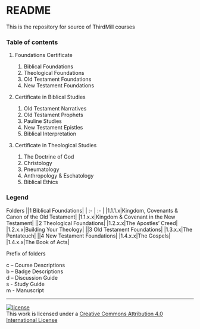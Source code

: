 # README #

This is the repository for source of ThirdMill courses

### Table of contents ###

1. Foundations Certificate

    1. Biblical Foundations
    2. Theological Foundations
    3. Old Testament Foundations
    4. New Testament Foundations

2. Certificate in Biblical Studies

    1. Old Testament Narratives
    2. Old Testament Prophets
    3. Pauline Studies
    4. New Testament Epistles
    5. Biblical Interpretation

3. Certificate in Theological Studies

    1. The Doctrine of God
    2. Christology
    3. Pneumatology
    4. Anthropology & Eschatology
    5. Biblical Ethics

### Legend ###

Folders
||1 Biblical Foundations|
| :- | :- |
|1.1.1.x|Kingdom, Covenants & Canon of the Old Testament|
|1.1.x.x|Kingdom & Covenant in the New Testament|
||2 Theological Foundations|
|1.2.x.x|The Apostles’ Creed|
|1.2.x.x|Building Your Theology|
||3 Old Testament Foundations|
|1.3.x.x|The Pentateuch|
||4 New Testament Foundations|
|1.4.x.x|The Gospels|
|1.4.x.x|The Book of Acts|  

Prefix of folders  

c – Course Descriptions  
b – Badge Descriptions  
d – Discussion Guide  
s - Study Guide  
m - Manuscript  


---
    
[![license](https://i.creativecommons.org/l/by/4.0/88x31.png)](http://creativecommons.org/licenses/by/4.0/)  
This work is licensed under a [Creative Commons Attribution 4.0 International License](http://creativecommons.org/licenses/by/4.0/)

